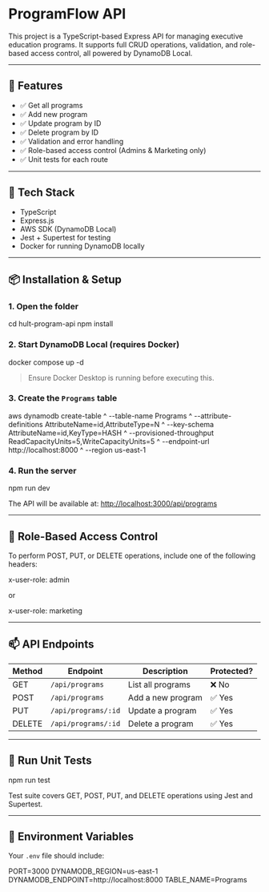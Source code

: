 # ProgramFlow API

This project is a TypeScript-based Express API for managing executive education programs. It supports full CRUD operations, validation, and role-based access control, all powered by DynamoDB Local.

---

## 🚀 Features

- ✅ Get all programs
- ✅ Add new program
- ✅ Update program by ID
- ✅ Delete program by ID
- ✅ Validation and error handling
- ✅ Role-based access control (Admins & Marketing only)
- ✅ Unit tests for each route

---

## 🧱 Tech Stack

- TypeScript
- Express.js
- AWS SDK (DynamoDB Local)
- Jest + Supertest for testing
- Docker for running DynamoDB locally

---

## 📦 Installation & Setup

### 1. Open the folder

cd hult-program-api
npm install

### 2. Start DynamoDB Local (requires Docker)

docker compose up -d


> Ensure Docker Desktop is running before executing this.

### 3. Create the `Programs` table

aws dynamodb create-table ^
  --table-name Programs ^
  --attribute-definitions AttributeName=id,AttributeType=N ^
  --key-schema AttributeName=id,KeyType=HASH ^
  --provisioned-throughput ReadCapacityUnits=5,WriteCapacityUnits=5 ^
  --endpoint-url http://localhost:8000 ^
  --region us-east-1

### 4. Run the server

npm run dev

The API will be available at: [http://localhost:3000/api/programs](http://localhost:3000/api/programs)

---

## 🔐 Role-Based Access Control

To perform POST, PUT, or DELETE operations, include one of the following headers:

x-user-role: admin

or

x-user-role: marketing

---

## 📫 API Endpoints

| Method | Endpoint                | Description                | Protected? |
|--------|-------------------------|----------------------------|------------|
| GET    | `/api/programs`         | List all programs          | ❌ No      |
| POST   | `/api/programs`         | Add a new program          | ✅ Yes     |
| PUT    | `/api/programs/:id`     | Update a program           | ✅ Yes     |
| DELETE | `/api/programs/:id`     | Delete a program           | ✅ Yes     |

---

## 🧪 Run Unit Tests

npm run test


Test suite covers GET, POST, PUT, and DELETE operations using Jest and Supertest.

---

## 📄 Environment Variables

Your `.env` file should include:

PORT=3000
DYNAMODB_REGION=us-east-1
DYNAMODB_ENDPOINT=http://localhost:8000
TABLE_NAME=Programs

